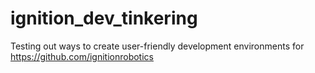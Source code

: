# ignition_dev_tinkering
Testing out ways to create user-friendly development environments for https://github.com/ignitionrobotics

